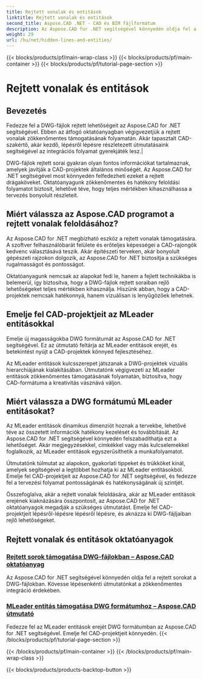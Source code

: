 ```yaml
---
title: Rejtett vonalak és entitások
linktitle: Rejtett vonalak és entitások
second_title: Aspose.CAD .NET - CAD és BIM fájlformátum
description: Az Aspose.CAD for .NET segítségével könnyedén oldja fel a rejtett sorokat a DWG-fájlokban. Emelje fel CAD-projektjeit lépésenkénti útmutatónkkal.
weight: 29
url: /hu/net/hidden-lines-and-entities/
---
```


{{< blocks/products/pf/main-wrap-class >}}
{{< blocks/products/pf/main-container >}}
{{< blocks/products/pf/tutorial-page-section >}}

# Rejtett vonalak és entitások



## Bevezetés

 Fedezze fel a DWG-fájlok rejtett lehetőségeit az Aspose.CAD for .NET segítségével. Ebben az átfogó oktatóanyagban végigvezetjük a rejtett vonalak zökkenőmentes támogatásának folyamatán. Akár tapasztalt CAD-szakértő, akár kezdő, lépésről lépésre részletezett útmutatásaink segítségével az integrációs folyamat gyerekjáték lesz.|

DWG-fájlok rejtett sorai gyakran olyan fontos információkat tartalmaznak, amelyek javítják a CAD-projektek általános minőségét. Az Aspose.CAD for .NET segítségével most könnyedén felfedezheti ezeket a rejtett drágaköveket. Oktatóanyagunk zökkenőmentes és hatékony feloldási folyamatot biztosít, lehetővé téve, hogy teljes mértékben kihasználhassa a tervezés bonyolult részleteit.

## Miért válassza az Aspose.CAD programot a rejtett vonalak feloldásához?

Az Aspose.CAD for .NET megbízható eszköz a rejtett vonalak támogatására. A szoftver felhasználóbarát felülete és erőteljes képességei a CAD-rajongók kedvenc választásává teszik. Akár építészeti terveken, akár bonyolult gépészeti rajzokon dolgozik, az Aspose.CAD for .NET biztosítja a szükséges rugalmasságot és pontosságot.

Oktatóanyagunk nemcsak az alapokat fedi le, hanem a fejlett technikákba is belemerül, így biztosítva, hogy a DWG-fájlok rejtett soraiban rejlő lehetőségeket teljes mértékben kihasználja. Hiszünk abban, hogy a CAD-projektek nemcsak hatékonnyá, hanem vizuálisan is lenyűgözőek lehetnek.

## Emelje fel CAD-projektjeit az MLeader entitásokkal
Emelje új magasságokba DWG formátumát az Aspose.CAD for .NET segítségével. Ez az útmutató feltárja az MLeader entitások erejét, és betekintést nyújt a CAD-projektek könnyed fejlesztéséhez.


Az MLeader entitások kulcsszerepet játszanak a DWG-projektek vizuális hierarchiájának kialakításában. Útmutatónk végigvezeti az MLeader entitások zökkenőmentes támogatásának folyamatán, biztosítva, hogy CAD-formátuma a kreativitás vásznává váljon.

## Miért válassza a DWG formátumú MLeader entitásokat?

Az MLeader entitások dinamikus dimenziót hoznak a tervekbe, lehetővé téve az összetett információk hatékony kezelését és továbbítását. Az Aspose.CAD for .NET segítségével könnyedén felszabadíthatja ezt a lehetőséget. Akár megjegyzésekkel, címkékkel vagy más kulcselemekkel foglalkozik, az MLeader entitások egyszerűsíthetik a munkafolyamatot.

Útmutatónk túlmutat az alapokon, gyakorlati tippeket és trükköket kínál, amelyek segítségével a legtöbbet hozhatja ki az MLeader entitásokból. Emelje fel CAD-projektjeit az Aspose.CAD for .NET segítségével, és fedezze fel a tervezési folyamat pontosságának és hatékonyságának új szintjét.

Összefoglalva, akár a rejtett vonalak feloldására, akár az MLeader entitások erejének kiaknázására összpontosít, az Aspose.CAD for .NET oktatóanyagok megadják a szükséges útmutatást. Emelje fel CAD-projektjeit lépésről-lépésre lépésről lépésre, és aknázza ki DWG-fájljaiban rejlő lehetőségeket.
## Rejtett vonalak és entitások oktatóanyagok
### [Rejtett sorok támogatása DWG-fájlokban – Aspose.CAD oktatóanyag](./supporting-hidden-lines-in-dwg/)
Az Aspose.CAD for .NET segítségével könnyedén oldja fel a rejtett sorokat a DWG-fájlokban. Kövesse lépésenkénti útmutatónkat a zökkenőmentes integráció érdekében.
### [MLeader entitás támogatása DWG formátumhoz – Aspose.CAD útmutató](./supporting-mleader-entity-for-dwg-format/)
Fedezze fel az MLeader entitások erejét DWG formátumban az Aspose.CAD for .NET segítségével. Emelje fel CAD-projektjeit könnyedén.
{{< /blocks/products/pf/tutorial-page-section >}}

{{< /blocks/products/pf/main-container >}}
{{< /blocks/products/pf/main-wrap-class >}}

{{< blocks/products/products-backtop-button >}}
